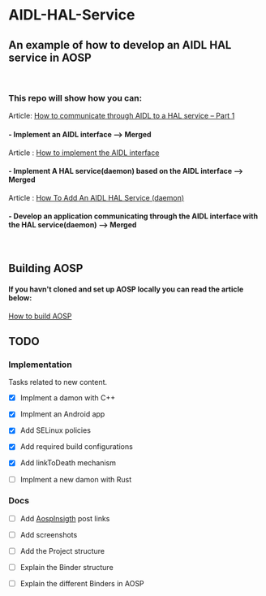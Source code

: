 # AIDL-HAL-Service
## An example of how to develop an AIDL HAL service in AOSP

 <br/>

### This repo will show how you can:
Article:
[How to communicate through AIDL to a HAL service – Part 1](https://aospinsight.com/how-to-communicate-through-aidl-to-a-hal-service-part-1/)
<br/>

#### - Implement an AIDL interface --> Merged
Article :
[How to implement the AIDL interface](https://aospinsight.com/how-to-implement-the-aidl-interface/) <br/>

#### - Implement A HAL service(daemon) based on the AIDL interface --> Merged
Article :
[How To Add An AIDL HAL Service (daemon)](https://aospinsight.com/how-to-add-an-aidl-hal-service-daemon/) <br/>

#### - Develop an application communicating through the AIDL interface with the HAL service(daemon)   --> Merged  

 <br/>


## Building AOSP

#### If you havn't cloned and set up AOSP locally you can read the article below:
[How to build AOSP](https://aospinsight.com/how-to-build-aosp/)



## TODO


### Implementation

Tasks related to new content.

- [X] Implment a damon with C++ 
- [X] Implment an Android app 
- [X] Add SELinux policies 
- [X] Add required build configurations
- [X] Add linkToDeath mechanism
- [ ] Implment a new damon with Rust 


### Docs

- [ ] Add [AospInsigth](www.AospInsight.com) post links
- [ ] Add screenshots
- [ ] Add the Project structure
- [ ] Explain the Binder structure
- [ ] Explain the different Binders in AOSP

